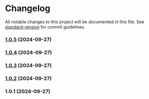 # Changelog

All notable changes to this project will be documented in this file. See [standard-version](https://github.com/conventional-changelog/standard-version) for commit guidelines.

### [1.0.5](https://github.com/shirish-vrit/vrit-design/compare/v1.0.4...v1.0.5) (2024-09-27)

### [1.0.4](https://github.com/shirish-vrit/vrit-design/compare/v1.0.3...v1.0.4) (2024-09-27)

### [1.0.3](https://github.com/shirish-vrit/vrit-design/compare/v1.0.2...v1.0.3) (2024-09-27)

### [1.0.2](https://github.com/shirish-vrit/vrit-design/compare/v1.0.1...v1.0.2) (2024-09-27)

### 1.0.1 (2024-09-27)
